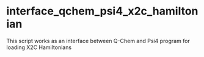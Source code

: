 # interface_qchem_psi4_x2c_hamiltonian
This script works as an interface between Q-Chem and Psi4 program for loading X2C Hamiltonians
